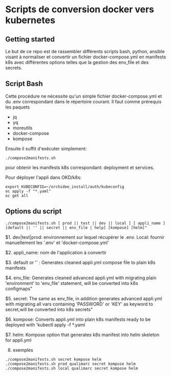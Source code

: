 # Scripts de conversion docker vers kubernetes


## Getting started

Le but de ce repo est de rassembler différents scripts bash, python, ansible visant à normaliser et convertir un fichier docker-compose.yml en manifests k8s avec différentes options telles que la gestion des env_file et des secrets.

## Script Bash
Cette procédure ne nécessite qu'un simple fichier docker-compose.yml et du .env correspondant dans le répertoire courant. 
Il faut comme prérequis les paquets 
- jq
- yq
- moreutils
- docker-compose
- kompose

Ensuite il suffit d'exécuter simplement:
```
./compose2manifests.sh 
```

pour obtenir les manifests k8s correspondant: deployment et services.

Pour déployer l'appli dans OKD/k8s:
```
export KUBECONFIG=~/orchidee_install/auth/kubeconfig
oc apply -f "*.yaml"
oc get all

```
## Options du script

```
./compose2manifests.sh [ prod || test || dev || local ] [ appli_name ] [default || '' || secret || env_file | help] [kompose] [helm]"

```

$1. dev|test|prod: environnement sur lequel récupérer le .env. Local: fournir manuellement les '.env' et 'docker-compose.yml'

$2. appli_name: nom de l'application à convertir

$3. default or '' : Generates cleaned appli.yml compose file to plain k8s manifests

$4. env_file: Generates cleaned advanced appli.yml with migrating plain 'environment' to 'env_file' statement, will be converted into k8s configmaps"

$5. secret: The same as env_file, in addition generates advanced appli.yml with migrating all vars containing 'PASSWORD' or 'KEY' as keyword to secret,will be converted into k8s secrets"

$6. kompose: Converts appli.yml into plain k8s manifests ready to be deployed with 'kubectl apply -f *.yaml

$7. helm: Kompose option that generates k8s manifest into helm skeleton for appli.yml

8. exemples
```
./compose2manifests.sh secret kompose helm
./compose2manifests.sh prod qualimarc secret kompose helm ./compose2manifests.sh local qualimarc secret kompose helm
```
